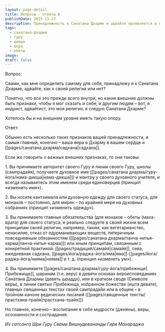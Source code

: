 ```yaml
---
layout: page-detail
title: Вопросы – ответы 6
publishDate: 2015-11-27
description: Принадлежность к Санатана Дхарме и адвайте проявляется в принятии своего Гуру и духовной линии, получении духовного имени и мантры, ношении кантхималы или особой одежды, следовании обетам и принципам традиции (например, вегетарианству, яме-нииаме, ежедневной садхане), а также в вере и принятии Прибежища в святых, божествах и священных текстах. Главное - это вера, практика и внутреннее стремление к мудрости и состраданию.
tags:
  - санатана-дхарма
  - гуру
  - дикша
  - вера
  - обеты
image: 
draft: false
---
```


Вопрос:

Свами, как мне определить самому для себя, принадлежу я к Санатана Дхарме, адвайте, как к своей религии или нет?

Понятно, что все это прежде всего внутри, но какие внешние должны быть признаки, чтобы я мог сказать и себе, и другим людям – вот, я индуист, адвайтист, это моя религия, я следую Санатана Дхарме?

Хотелось бы и на внешнем уровне иметь такую опору.

Ответ:

Обычно есть несколько таких признаков вашей принадлежности, и самый главный, конечно – ваша вера в Дхарму в вашем сердце и [[pages/санатана дхарма/садхана|садхана]].

Если же говорить о важных внешних признаках, то они таковы:

1\. Вы принимаете авторитет своего Гуру и линии своего Гуру, школы (сампрадайя), получаете духовное имя ([[pages/санатана дхарма/гуру-йога/нама-дикша|нама-дикша]]) и мантру у своего духовного учителя, и всегда называетесь этим именем среди единоверцев (принцип «изменить имя»).

2\. Вы носите кантхимала или духовную одежду для своего статуса, для монахов – постоянно, для мирян – по крайней мере на духовных собраниях (принцип «изменить одежду»).

3\. Вы принимаете главные обязательства (для монахов – обеты (маха-врата) для своего статуса, и реально следуете в своей жизни всем принципам своей религии, например, таким, как вегетарианство, ненасилие, отказ от одурманивающих веществ, пятеричным повседневным обязанностям ([[pages/санатана дхарма/панча-нитья-карма|панча-нитья-карма]]) или иным принципам, связанным с конкретной практикой: [[pages/традиция/самайя|самайя]], сева, ежедневная садхана, [[pages/йога/раджа-йога/яма|яма]]-[[pages/йога/раджа-йога/нияма|нияма]] и т. д. (принцип «изменить ум»).

4\. Вы принимаете [[pages/санатана дхарма/гуру-йога/прибежище|Прибежище]], шаранам (т.е. веру) в девяти основах вероисповеданиях Санатана Дхармы (девять шраддх), или в кратком своде (Символе веры), в линии святых Прибежища, избранном божестве (ишта девате), главных священных текстах своей сампрадайи или в общем – в тройном каноне ведических писаний ([[pages/священные тексты/прастхана-трайя|прастхана-трайя]]).

Но главное, конечно – воспитание в себе мудрости (джняны), веры, осознанности и сострадания.

*Из сатсанга Шри Гуру Свами Вишнудевананды Гири Махараджа*

